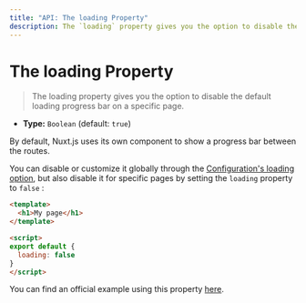 ```yaml
---
title: "API: The loading Property"
description: The `loading` property gives you the option to disable the default loading progress bar on a specific page.
---
```


# The loading Property

> The loading property gives you the option to disable the default loading progress bar on a specific page.

- **Type:** `Boolean` (default: `true`)

By default, Nuxt.js uses its own component to show a progress bar between the routes.

You can disable or customize it globally through the [Configuration's loading option](/api/configuration-loading), but also disable it for specific pages by setting the `loading` property to `false` :

```html
<template>
  <h1>My page</h1>
</template>

<script>
export default {
  loading: false
}
</script>
```

You can find an official example using this property [here](/examples/custom-page-loading).
